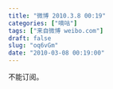 ```yaml
---
title: "微博 2010.3.8 00:19"
categories: ["嘀咕"]
tags: ["来自微博 weibo.com"]
draft: false
slug: "oq6vGm"
date: "2010-03-08 00:19:00"
---
```


<p>不能订阅。 ​​​​</p>
